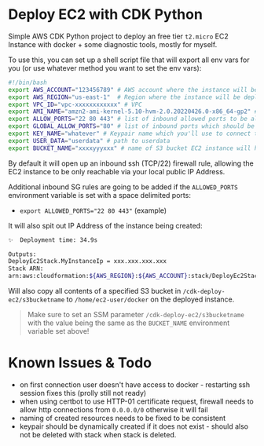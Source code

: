 # Deploy EC2 with CDK Python
Simple AWS CDK Python project to deploy an free tier `t2.micro` EC2 Instance with docker + some diagnostic tools, mostly for myself.

To use this, you can set up a shell script file that will export all env vars for you (or use whatever method you want to set the env vars):
```sh
#!/bin/bash
export AWS_ACCOUNT="123456789" # AWS account where the instance will be deployed
export AWS_REGION="us-east-1"  # Region where the instance will be deployed
export VPC_ID="vpc-xxxxxxxxxxxx" # VPC
export AMI_NAME="amzn2-ami-kernel-5.10-hvm-2.0.20220426.0-x86_64-gp2" # Amazon Linux 2 (example)
export ALLOW_PORTS="22 80 443" # list of inbound allowed ports to be allowed on SG
export GLOBAL_ALLOW_PORTS="80" # list of inbound ports which should be opened up to 0.0.0.0/0
export KEY_NAME="whatever" # Keypair name which you'll use to connect to the EC2 instance
export USER_DATA="userdata" # path to userdata
export BUCKET_NAME="xxxxyyyxxx" # name of S3 bucket EC2 instance will have access to
```
By default it will open up an inbound ssh (TCP/22) firewall rule, allowing the EC2 instance to be only reachable via your local public IP Address.

Additional inbound SG rules are going to be added if the `ALLOWED_PORTS` environment variable is set with a space delimited ports:
* `export ALLOWED_PORTS="22 80 443"` (example)

It will also spit out IP Address of the instance being created:
```sh
✨  Deployment time: 34.9s

Outputs:
DeployEc2Stack.MyInstanceIp = xxx.xxx.xxx.xxx
Stack ARN:
arn:aws:cloudformation:${AWS_REGION}:${AWS_ACCOUNT}:stack/DeployEc2Stack/${RANDOMUUID}
```

Will also copy all contents of a specified S3 bucket in `/cdk-deploy-ec2/s3bucketname` to `/home/ec2-user/docker` on the deployed instance.

> Make sure to set an SSM parameter `/cdk-deploy-ec2/s3bucketname` with the value being the same as the `BUCKET_NAME` environment variable set above!

# Known Issues & Todo
* on first connection user doesn't have access to docker - restarting ssh session fixes this (prolly still not ready)
* when using certbot to use HTTP-01 certificate request, firewall needs to allow http connections from `0.0.0.0/0` otherwise it will fail
* naming of created resources needs to be fixed to be consistent
* keypair should be dynamically created if it does not exist - should also not be deleted with stack when stack is deleted.